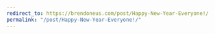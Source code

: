 ```yaml
---
redirect_to: https://brendoneus.com/post/Happy-New-Year-Everyone!/
permalink: "/post/Happy-New-Year-Everyone!/"
---
```

